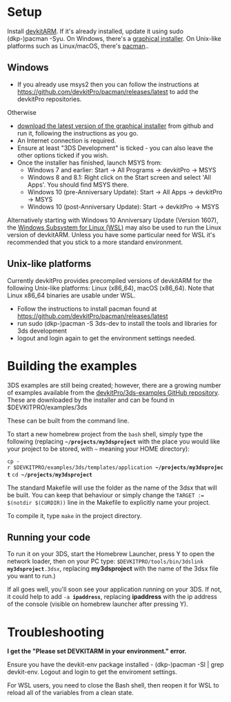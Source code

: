 # Setup

Install [devkitARM](https://devkitpro.org/). If it's already installed,
update it using sudo (dkp-)pacman -Syu. On Windows, there's a [graphical
installer](https://github.com/devkitPro/installer/releases/latest). On
Unix-like platforms such as Linux/macOS, there's
[pacman](https://github.com/devkitPro/pacman/releases/latest)..

## Windows

- If you already use msys2 then you can follow the instructions at
  <https://github.com/devkitPro/pacman/releases/latest> to add the
  devkitPro repositories.

Otherwise

- [download the latest version of the graphical
  installer](https://github.com/devkitPro/installer/releases/latest)
  from github and run it, following the instructions as you go.
- An Internet connection is required.
- Ensure at least "3DS Development" is ticked - you can also leave the
  other options ticked if you wish.
- Once the installer has finished, launch MSYS from:
  - Windows 7 and earlier: Start -\> All Programs -\> devkitPro -\> MSYS
  - Windows 8 and 8.1: Right click on the Start screen and select 'All
    Apps'. You should find MSYS there.
  - Windows 10 (pre-Anniversary Update): Start -\> All Apps -\>
    devkitPro -\> MSYS
  - Windows 10 (post-Anniversary Update): Start -\> devkitPro -\> MSYS

Alternatively starting with Windows 10 Anniversary Update (Version
1607), the [Windows Subsystem for Linux
(WSL)](https://msdn.microsoft.com/en-us/commandline/wsl/install_guide)
may also be used to run the Linux version of devkitARM. Unless you have
some particular need for WSL it's recommended that you stick to a more
standard environment.

## Unix-like platforms

Currently devkitPro provides precompiled versions of devkitARM for the
following Unix-like platforms: Linux (x86_64), macOS (x86_64). Note that
Linux x86_64 binaries are usable under WSL.

- Follow the instructions to install pacman found at
  <https://github.com/devkitPro/pacman/releases/latest>
- run sudo (dkp-)pacman -S 3ds-dev to install the tools and libraries
  for 3ds development
- logout and login again to get the environment settings needed.

# Building the examples

3DS examples are still being created; however, there are a growing
number of examples available from the [devkitPro/3ds-examples GitHub
repository](https://github.com/devkitPro/3ds-examples). These are
downloaded by the installer and can be found in \$DEVKITPRO/examples/3ds

These can be built from the command line.

To start a new homebrew project from the `bash` shell, simply type the
following (replacing **`~/projects/my3dsproject`** with the place you
would like your project to be stored, with `~` meaning your HOME
directory):

`cp -r $DEVKITPRO/examples/3ds/templates/application `**`~/projects/my3dsproject`**
`cd `**`~/projects/my3dsproject`**

The standard Makefile will use the folder as the name of the 3dsx that
will be built. You can keep that behaviour or simply change the
`TARGET := $(notdir $(CURDIR))` line in the Makefile to explicitly name
your project.

To compile it, type `make` in the project directory.

## Running your code

To run it on your 3DS, start the Homebrew Launcher, press Y to open the
network loader, then on your PC type:
`$DEVKITPRO/tools/bin/3dslink `**`my3dsproject`**`.3dsx`, replacing
**my3dsproject** with the name of the 3dsx file you want to run.)

If all goes well, you'll soon see your application running on your 3DS.
If not, it could help to add `-a `**`ipaddress`**, replacing
**ipaddress** with the ip address of the console (visible on homebrew
launcher after pressing Y).

# Troubleshooting

**I get the "Please set DEVKITARM in your environment." error.**

Ensure you have the devkit-env package installed - (dkp-)pacman -Sl \|
grep devkit-env. Logout and login to get the enviroment settings.

For WSL users, you need to close the Bash shell, then reopen it for WSL
to reload all of the variables from a clean state.